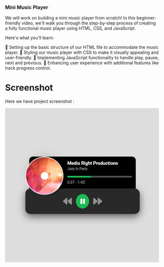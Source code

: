 ### Mini Music Player
We will work on building a mini music player from scratch! In this beginner-friendly video, we'll walk you through the step-by-step process of creating a fully functional music player using HTML, CSS, and JavaScript.

Here's what you'll learn:

🔹 Setting up the basic structure of our HTML file to accommodate the music player.
🔹 Styling our music player with CSS to make it visually appealing and user-friendly.
🔹 Implementing JavaScript functionality to handle play, pause, next and previous.
🔹 Enhancing user experience with additional features like track progress control.

# Screenshot
Here we have project screenshot :

![screenshot-1](screenshot.jpg)
